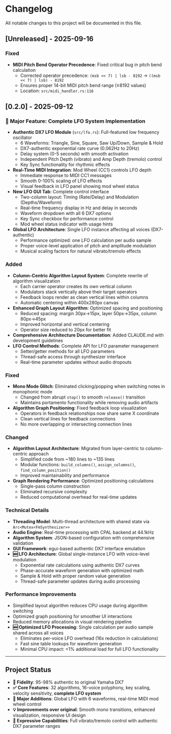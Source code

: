 # Changelog

All notable changes to this project will be documented in this file.

## [Unreleased] - 2025-09-16

### Fixed
- **MIDI Pitch Bend Operator Precedence**: Fixed critical bug in pitch bend calculation
  - Corrected operator precedence: `(msb << 7) | lsb - 8192` → `((msb << 7) | lsb) - 8192`
  - Ensures proper 14-bit MIDI pitch bend range (±8192 values)
  - Location: `src/midi_handler.rs:116`

## [0.2.0] - 2025-09-12

### 🎵 Major Feature: Complete LFO System Implementation
- **Authentic DX7 LFO Module** (`src/lfo.rs`): Full-featured low frequency oscillator
  - 6 Waveforms: Triangle, Sine, Square, Saw Up/Down, Sample & Hold
  - DX7-authentic exponential rate curve (0.062Hz to 20Hz)
  - Delay system (0-5 seconds) with smooth activation
  - Independent Pitch Depth (vibrato) and Amp Depth (tremolo) control
  - Key Sync functionality for rhythmic effects
- **Real-Time MIDI Integration**: Mod Wheel (CC1) controls LFO depth
  - Immediate response to MIDI CC1 messages
  - Smooth 0-100% scaling of LFO effects
  - Visual feedback in LFO panel showing mod wheel status
- **New LFO GUI Tab**: Complete control interface
  - Two-column layout: Timing (Rate/Delay) and Modulation (Depths/Waveform)
  - Real-time frequency display in Hz and delay in seconds
  - Waveform dropdown with all 6 DX7 options
  - Key Sync checkbox for performance control
  - Mod wheel status indicator with usage hints
- **Global LFO Architecture**: Single LFO instance affecting all voices (DX7-authentic)
  - Performance optimized: one LFO calculation per audio sample
  - Proper voice-level application of pitch and amplitude modulation
  - Musical scaling factors for natural vibrato/tremolo effects

### Added
- **Column-Centric Algorithm Layout System**: Complete rewrite of algorithm visualization
  - Each carrier operator creates its own vertical column
  - Modulators stack vertically above their target operators
  - Feedback loops render as clean vertical lines within columns
  - Automatic centering within 400x280px canvas
- **Enhanced Graph Layout Algorithm**: Optimized spacing and positioning
  - Reduced spacing: margin 30px→15px, layer 50px→35px, column 80px→45px
  - Improved horizontal and vertical centering
  - Operator size reduced to 20px for better fit
- **Comprehensive Architecture Documentation**: Added CLAUDE.md with development guidelines
- **LFO Control Methods**: Complete API for LFO parameter management
  - Setter/getter methods for all LFO parameters
  - Thread-safe access through synthesizer interface
  - Real-time parameter updates without audio dropouts

### Fixed
- **Mono Mode Glitch**: Eliminated clicking/popping when switching notes in monophonic mode
  - Changed from abrupt `stop()` to smooth `release()` transition
  - Maintains portamento functionality while removing audio artifacts
- **Algorithm Graph Positioning**: Fixed feedback loop visualization
  - Operators in feedback relationships now share same X coordinate
  - Clean vertical lines for feedback connections
  - No more overlapping or intersecting connection lines

### Changed  
- **Algorithm Layout Architecture**: Migrated from layer-centric to column-centric approach
  - Simplified code from ~180 lines to ~135 lines
  - Modular functions: `build_columns()`, `assign_columns()`, `find_column_position()`
  - Improved maintainability and performance
- **Graph Rendering Performance**: Optimized positioning calculations
  - Single-pass column construction
  - Eliminated recursive complexity
  - Reduced computational overhead for real-time updates

### Technical Details
- **Threading Model**: Multi-thread architecture with shared state via `Arc<Mutex<FmSynthesizer>>`
- **Audio Engine**: Real-time processing with CPAL backend at 44.1kHz
- **Algorithm System**: JSON-based configuration with comprehensive validation
- **GUI Framework**: egui-based authentic DX7 interface emulation
- **🆕 LFO Architecture**: Global single-instance LFO with voice-level modulation
  - Exponential rate calculations using authentic DX7 curves
  - Phase-accurate waveform generation with optimized math
  - Sample & Hold with proper random value generation
  - Thread-safe parameter updates during audio processing

### Performance Improvements
- Simplified layout algorithm reduces CPU usage during algorithm switching
- Optimized graph positioning for smoother UI interactions
- Reduced memory allocations in visual rendering pipeline
- **🆕 Optimized LFO Processing**: Single calculation per audio sample shared across all voices
  - Eliminates per-voice LFO overhead (16x reduction in calculations)
  - Fast sine table lookups for waveform generation
  - Minimal CPU impact: <1% additional load for full LFO functionality

---

## Project Status
- **🎯 Fidelity**: 95-98% authentic to original Yamaha DX7
- **✅ Core Features**: 32 algorithms, 16-voice polyphony, key scaling, velocity sensitivity, **complete LFO system**
- **🚀 Major Additions**: Global LFO with 6 waveforms, real-time MIDI mod wheel control
- **💡 Improvements over original**: Smooth mono transitions, enhanced visualization, responsive UI design
- **🎵 Expressive Capabilities**: Full vibrato/tremolo control with authentic DX7 parameter ranges